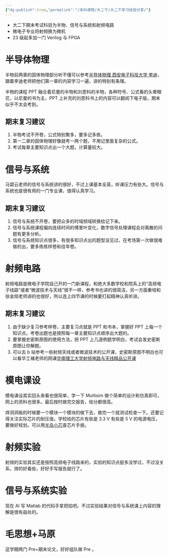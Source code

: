```yaml
---
{"dg-publish":true,"permalink":"/本科课程/大二下/大二下学习经验分享/"}
---
```


- 大二下期末考试科目为半物、信号与系统和射频电路
- 微电子专业将射频换为微机
- 23 级起多加一门 Verilog 与 FPGA

# 半导体物理
半物前两章的固体物理部分听不懂可以参考[半导体物理 西安电子科技大学 李迪](https://www.bilibili.com/video/BV1yF411K72W?spm_id_from=333.788.recommend_more_video.5&vd_source=583ce01e748687f1ad53735481106fde)，跟着李迪老师把他们第一章的内容学习一遍，讲的特别有条理。

半物的课程 PPT 融合着尼曼的半物和刘恩科的半物，各种符号、公式看的头晕眼花，以尼曼的书为主，PPT 上补充的刘恩科书上的内容可以翻阅下电子版，期末似乎不太会考到。

## 期末复习建议
1. 半物考试不开卷，公式特别繁多，要多记多练。
2. 第一二章的固体物理好像就考一两个题，不用记里面复杂的公式。
3. 考试每章主要知识点出一个大题，计算量较大。

# 信号与系统
马碧云老师的信号与系统讲的很好，不过上课基本全英，听课压力有些大。信号与系统也是很有用的一门专业课，值得认真学习。

## 期末复习建议
1. 信号与系统不开卷，要把众多的时域频域转换给记下来。
2. 信号与系统课程偏向连续时间的傅里叶变化，数字信号处理课程会对离散的问题有更多分析。
3. 信号与系统知识点很多，有很多知识点出的题型没见过，在考场第一次做很难做的出，要多练练样卷和往年卷。

# 射频电路
射频电路是微电子学院自己开的一门新课程，和绝大多数学校和院系上的“高频电子线路”或者“微波技术与天线”很不一样，参考书也讲的很简洁，另一方面秦培和徐金旭老师讲的也很好，所以连上四节课的时候要打起精神认真听讲。

## 期末复习建议
1. 由于缺少复习参考样卷，主要复习点就是 PPT 和书本，掌握好 PPT 上每一个知识点。考卷出题也是按照每一章主要知识点顺序出大题的。
2. 要掌握史密斯原图的使用方法，把 PPT 上几道例题学明白，考试会发史密斯原图让你解题。
3. 可以去 b 站参考一些射频天线或者微波技术的公开课，史密斯原图不明白也可以看华工褚老师的网课[华南理工大学射频电路与天线精品公开课](https://www.bilibili.com/video/BV1D7411o7EH?spm_id_from=333.788.videopod.episodes&vd_source=583ce01e748687f1ad53735481106fde)

# 模电课设
模电课设其实回头来看也很简单，学一下 Multisim 做个简单的设计和仿真即可，网上的资料也很多。最后按时做完交报告，给分都很高。

焊洞洞板的时候要一个模块一个模块的做下去，做完一个就测试检查一下。还要记得关注实际芯片的耐压值，学校给的芯片有些是 3.3 V 有些是 5 V 的电源电压，要做好规划。可以用[半岛小芯](https://www.semiee.com/)查芯片手册。

# 射频实验
射频的实验其实还是按照高频电子线路来的，实验的知识点挺多没学过，不过没关系，焊的好看些，好好手写报告就行了。

# 信号与系统实验
现在 AI 写 Matlab 的代码手拿把掐吧。不过实验结果对信号与系统课上内容的理解是很有益处的。

# 毛思想+马原
这学期两门 Pre+期末论文，好好组队做 Pre 。
